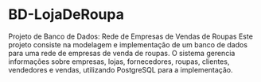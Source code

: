 # BD-LojaDeRoupa
 Projeto de Banco de Dados: Rede de Empresas de Vendas de Roupas  Este projeto consiste na modelagem e implementação de um banco de dados para uma rede de empresas de venda de roupas. O sistema gerencia informações sobre empresas, lojas, fornecedores, roupas, clientes, vendedores e vendas, utilizando PostgreSQL para a implementação.
